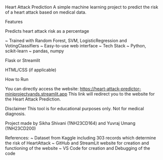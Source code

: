 Heart Attack Prediction
A simple machine learning project to predict the risk of a heart attack based on medical data.

Features

Predicts heart attack risk as a percentage

~ Trained with Random Forest, SVM, LogisticRegression and VotingClassifiers
~ Easy-to-use web interface
~ Tech Stack
~ Python, scikit-learn
~ pandas, numpy

Flask or Streamlit

HTML/CSS (if applicable)

How to Run

You can directly access the website: https://heart-attack-predictor-miniprojectyands.streamlit.app 
This link will redirect you to the website for the Heart Attack Prediction.

Disclaimer
This tool is for educational purposes only. Not for medical diagnosis.


Project made by Sikha Shivani (1NH23CD164) and Yuvraj Umang (1NH23CD200)

References:
 ~ Dataset from Kaggle including 303 records which determine the risk of HeartAttack 
 ~ GitHub and StreamLit website for creation and functioning of the website
 ~ VS Code for creation and Debugging of the code
 
